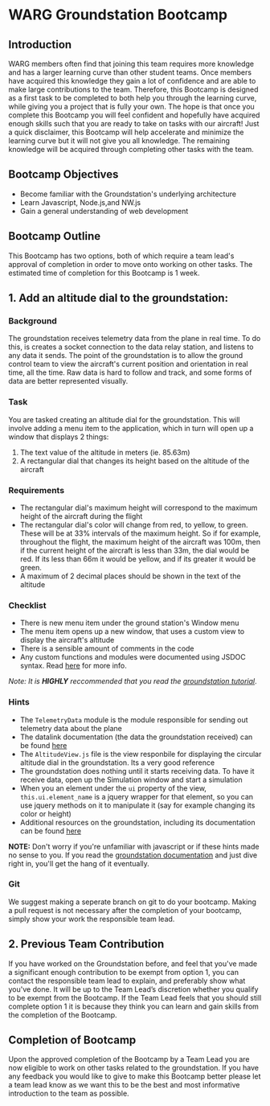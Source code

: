 # WARG Groundstation Bootcamp

## Introduction

WARG members often find that joining this team requires more knowledge and has a larger learning curve than other student teams. Once members have acquired this knowledge they gain a lot of confidence and are able to make large contributions to the team. Therefore, this Bootcamp is designed as a first task to be completed to both help you through the learning curve, while giving you a project that is fully your own. The hope is that once you complete this Bootcamp you will feel confident and hopefully have acquired enough skills such that you are ready to take on tasks with our aircraft! Just a quick disclaimer, this Bootcamp will help accelerate and minimize the learning curve but it will not give you all knowledge. The remaining knowledge will be acquired through completing other tasks with the team.

## Bootcamp Objectives

- Become familiar with the Groundstation's underlying architecture
- Learn Javascript, Node.js,and NW.js
- Gain a general understanding of web development

## Bootcamp Outline
This Bootcamp has two options, both of which require a team lead's approval of completion in order to move onto working on other tasks. The estimated time of completion for this Bootcamp is 1 week.

## 1. Add an altitude dial to the groundstation:

### Background

The groundstation receives telemetry data from the plane in real time. To do this, is creates a socket connection to the data relay
station, and listens to any data it sends. The point of the groundstation is to allow the ground control team to view the aircraft's
current position and orientation in real time, all the time. Raw data is hard to follow and track, and some forms of data are better
represented visually.

### Task

You are tasked creating an altitude dial for the groundstation. This will involve adding a menu item to the application, which in turn
will open up a window that displays 2 things:

1. The text value of the altitude in meters (ie. 85.63m)
2. A rectangular dial that changes its height based on the altitude of the aircraft

### Requirements
- The rectangular dial's maximum height will correspond to the maximum height of the aircraft during the flight
- The rectangular dial's color will change from red, to yellow, to green. These will be at 33% intervals of the maximum height. 
So if for example, throughout the flight, the maximum height of the aircraft was 100m, then if the current height of the aircraft
is less than 33m, the dial would be red. If its less than 66m it would be yellow, and if its greater it would be green.
- A maximum of 2 decimal places should be shown in the text of the altitude

### Checklist
- There is new menu item under the ground station's Window menu
- The menu item opens up a new window, that uses a custom view to display the aircraft's altitude
- There is a sensible amount of comments in the code
- Any custom functions and modules were documented using JSDOC syntax. Read [here](../groundstation/documenting.md) for more info.

*Note: It is **HIGHLY** reccommended that you read the [groundstation tutorial](../groundstation/tutorial.md)*.

### Hints
- The `TelemetryData` module is the module responsible for sending out telemetry data about the plane
- The datalink documentation (the data the groundstation received) can be found [here](../picpilot/datalink.md)
- The `AltitudeView.js` file is the view responbile for displaying the circular altitude dial in the groundstation. Its a very good
reference
- The groundstation does nothing until it starts receiving data. To have it receive data, open up the Simulation window and start a simulation
- When you an element under the `ui` property of the view, `this.ui.element_name` is a jquery wrapper for that element, 
so you can use jquery methods on it to manipulate it (say for example changing its color or height)
- Additional resources on the groundstation, including its documentation can be found [here](../groundstation/resources.md)

**NOTE:** Don't worry if you're unfamiliar with javascript or if these hints made no sense to you. If you read the [groundstation documentation](../groundstation/index.md) and just dive right in, you'll get the hang of it eventually.

### Git
We suggest making a seperate branch on git to do your bootcamp. Making a pull request is not necessary after the completion of your bootcamp, simply show your work the responsible team lead.


## 2. Previous Team Contribution

If you have worked on the Groundstation before, and feel that you've made a significant enough contribution to be exempt from option 1, you can contact the responsible team lead to explain, and preferably show what you've done. It will be up to the Team Lead’s discretion whether you qualify to be exempt from the Bootcamp. If the Team Lead feels that you should still complete option 1 it is because they think you can learn and gain skills from the completion of the Bootcamp.

## Completion of Bootcamp

Upon the approved completion of the Bootcamp by a Team Lead you are now eligible to work on other tasks related to the groundstation. If you have any feedback you would like to give to make this Bootcamp better please let a team lead know as we want this to be the best and most informative introduction to the team as possible.

